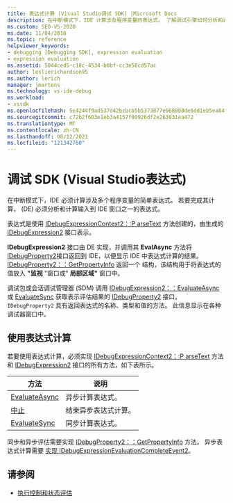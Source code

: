 ```yaml
---
title: 表达式计算 (Visual Studio调试 SDK) |Microsoft Docs
description: 在中断模式下，IDE 计算涉及程序变量的表达式。 了解调试引擎如何分析和计算表达式。
ms.custom: SEO-VS-2020
ms.date: 11/04/2016
ms.topic: reference
helpviewer_keywords:
- debugging [Debugging SDK], expression evaluation
- expression evaluation
ms.assetid: 5044ced5-c18c-4534-b0bf-cc3e50cd57ac
author: leslierichardson95
ms.author: lerich
manager: jmartens
ms.technology: vs-ide-debug
ms.workload:
- vssdk
ms.openlocfilehash: 5e4244f9ad537d42bcbcb5b5373877e068008de6dd1eb5ea84f42859c67a353b
ms.sourcegitcommit: c72b2f603e1eb3a4157f00926df2e263831ea472
ms.translationtype: MT
ms.contentlocale: zh-CN
ms.lasthandoff: 08/12/2021
ms.locfileid: "121342760"
---
```

# <a name="expression-evaluation-visual-studio-debugging-sdk"></a>调试 SDK (Visual Studio表达式) 
在中断模式下，IDE 必须计算涉及多个程序变量的简单表达式。 若要完成其计算， (DE) 必须分析和计算输入到 IDE 窗口之一的表达式。

 表达式是使用 [IDebugExpressionContext2：:P arseText](../../extensibility/debugger/reference/idebugexpressioncontext2-parsetext.md) 方法创建的，由生成的 [IDebugExpression2](../../extensibility/debugger/reference/idebugexpression2.md) 接口表示。

 **IDebugExpression2** 接口由 DE 实现，并调用其 **EvalAsync** 方法将 [IDebugProperty2](../../extensibility/debugger/reference/idebugproperty2.md)接口返回到 IDE，以便显示 IDE 中表达式计算的结果。 [IDebugProperty2：：GetPropertyInfo](../../extensibility/debugger/reference/idebugproperty2-getpropertyinfo.md) 返回一个 结构，该结构用于将表达式的值放入 **"监视** "窗口或" **局部区域"** 窗口中。

 调试包或会话调试管理器 (SDM) 调用 [IDebugExpression2：：EvaluateAsync](../../extensibility/debugger/reference/idebugexpression2-evaluateasync.md) 或 [EvaluateSync](../../extensibility/debugger/reference/idebugexpression2-evaluatesync.md) 获取表示评估结果的 [IDebugProperty2](../../extensibility/debugger/reference/idebugproperty2.md) 接口。 `IDebugProperty2` 具有返回表达式的名称、类型和值的方法。 此信息显示在各种调试器窗口中。

## <a name="using-expression-evaluation"></a>使用表达式计算
 若要使用表达式计算，必须实现 [IDebugExpressionContext2：:P arseText](../../extensibility/debugger/reference/idebugexpressioncontext2-parsetext.md) 方法和 [IDebugExpression2](../../extensibility/debugger/reference/idebugexpression2.md) 接口的所有方法，如下表所示。

|方法|说明|
|------------|-----------------|
|[EvaluateAsync](../../extensibility/debugger/reference/idebugexpression2-evaluateasync.md)|异步计算表达式。|
|[中止](../../extensibility/debugger/reference/idebugexpression2-abort.md)|结束异步表达式计算。|
|[EvaluateSync](../../extensibility/debugger/reference/idebugexpression2-evaluatesync.md)|同步计算表达式。|

 同步和异步评估需要实现 [IDebugProperty2：：GetPropertyInfo](../../extensibility/debugger/reference/idebugproperty2-getpropertyinfo.md) 方法。 异步表达式计算需要 [实现 IDebugExpressionEvaluationCompleteEvent2](../../extensibility/debugger/reference/idebugexpressionevaluationcompleteevent2.md)。

## <a name="see-also"></a>请参阅
- [执行控制和状态评估](../../extensibility/debugger/execution-control-and-state-evaluation.md)
